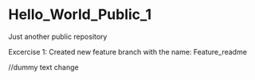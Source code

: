 # Hello_World_Public_1
Just another public repository

Excercise 1: Created new feature branch with the name: Feature_readme 

//dummy text change
